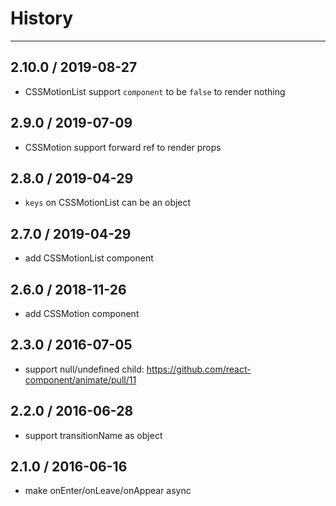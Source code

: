 # History
----

## 2.10.0 / 2019-08-27

- CSSMotionList support `component` to be `false` to render nothing

## 2.9.0 / 2019-07-09

- CSSMotion support forward ref to render props

## 2.8.0 / 2019-04-29

- `keys` on CSSMotionList can be an object

## 2.7.0 / 2019-04-29

- add CSSMotionList component

## 2.6.0 / 2018-11-26

- add CSSMotion component

## 2.3.0 / 2016-07-05

- support null/undefined child: https://github.com/react-component/animate/pull/11

## 2.2.0 / 2016-06-28

- support transitionName as object

## 2.1.0 / 2016-06-16

- make onEnter/onLeave/onAppear async